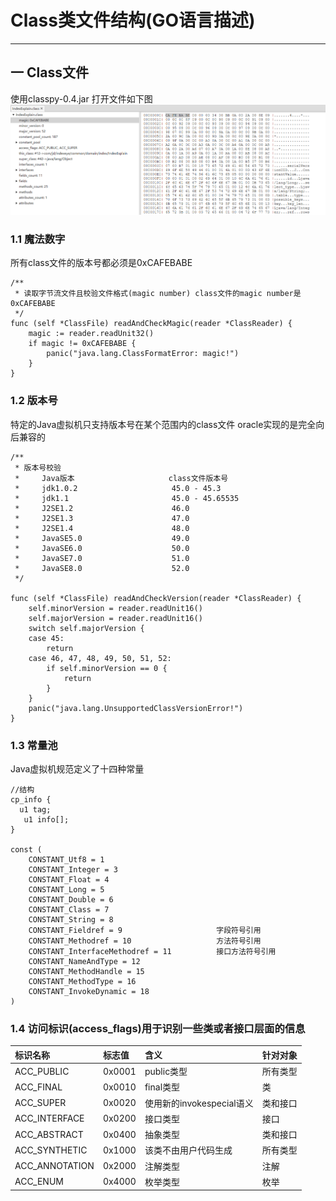 # Class类文件结构(GO语言描述)
---
## 一 Class文件
使用classpy-0.4.jar 打开文件如下图
![class](../../picture/jvm/class.PNG)
### 1.1 魔法数字
所有class文件的版本号都必须是0xCAFEBABE

    /**
     * 读取字节流文件且校验文件格式(magic number) class文件的magic number是0xCAFEBABE
     */
    func (self *ClassFile) readAndCheckMagic(reader *ClassReader) {
    	magic := reader.readUnit32()
    	if magic != 0xCAFEBABE {
    		panic("java.lang.ClassFormatError: magic!")
    	}	
    }

### 1.2 版本号
特定的Java虚拟机只支持版本号在某个范围内的class文件 oracle实现的是完全向后兼容的

    /**
     * 版本号校验 
     *     Java版本                     class文件版本号
     *     jdk1.0.2                     45.0 - 45.3
     *     jdk1.1                       45.0 - 45.65535
     *     J2SE1.2                      46.0
     *     J2SE1.3                      47.0
     *     J2SE1.4                      48.0
     *     JavaSE5.0                    49.0
     *     JavaSE6.0                    50.0
     *     JavaSE7.0                    51.0
     *     JavaSE8.0                    52.0
     */
    
    func (self *ClassFile) readAndCheckVersion(reader *ClassReader) {
        self.minorVersion = reader.readUnit16()
        self.majorVersion = reader.readUnit16()
        switch self.majorVersion {
        case 45:
            return
        case 46, 47, 48, 49, 50, 51, 52:
            if self.minorVersion == 0 {
                return
            }
        }
        panic("java.lang.UnsupportedClassVersionError!")
    }    

### 1.3 常量池
    
Java虚拟机规范定义了十四种常量
   
    //结构 
    cp_info {
      u1 tag;
       u1 info[];
    }
    
    const (        
        CONSTANT_Utf8 = 1
        CONSTANT_Integer = 3
        CONSTANT_Float = 4
        CONSTANT_Long = 5
        CONSTANT_Double = 6
        CONSTANT_Class = 7
        CONSTANT_String = 8
        CONSTANT_Fieldref = 9                     字段符号引用
        CONSTANT_Methodref = 10                   方法符号引用
        CONSTANT_InterfaceMethodref = 11          接口方法符号引用
        CONSTANT_NameAndType = 12
        CONSTANT_MethodHandle = 15
        CONSTANT_MethodType = 16
        CONSTANT_InvokeDynamic = 18
    )
    
### 1.4 访问标识(access_flags)用于识别一些类或者接口层面的信息
|标识名称|标志值|含义|针对对象|
|:-|:-|:-|:-|
|ACC_PUBLIC|0x0001|public类型|所有类型|
|ACC_FINAL|0x0010|final类型|类|
|ACC_SUPER|0x0020|使用新的invokespecial语义|类和接口|
|ACC_INTERFACE|0x0200|接口类型|接口|
|ACC_ABSTRACT|0x0400|抽象类型|类和接口|
|ACC_SYNTHETIC|0x1000|该类不由用户代码生成|所有类型|
|ACC_ANNOTATION |0x2000|注解类型|注解|
|ACC_ENUM  |0x4000|枚举类型|枚举|




